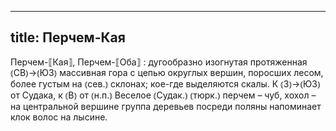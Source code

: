 
---
title: Перчем-Кая
---
Перчем-⟦Кая⟧, Перчем-⟦Оба⟧
: дугообразно изогнутая протяженная ⦅СВ⦆→⦅ЮЗ⦆ массивная гора с цепью округлых вершин, поросших лесом, более густым на ⦅сев.⦆ склонах; кое-где выделяются скалы. К ⦅З⦆→⦅ЮЗ⦆ от Судака, к ⦅В⦆ от ⦅н.п.⦆ Веселое ⦅Судак.⦆ ⦅тюрк.⦆ перчем – чуб, хохол – на центральной вершине группа деревьев посреди поляны напоминает клок волос на лысине.
